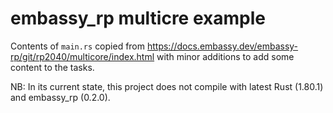 # embassy_rp multicre example

Contents of `main.rs` copied from 
https://docs.embassy.dev/embassy-rp/git/rp2040/multicore/index.html
with minor additions to add some content to the tasks.

NB: In its current state, this project does not compile with latest
Rust (1.80.1) and embassy_rp (0.2.0).